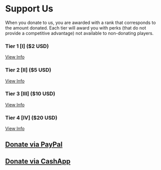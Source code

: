 # Support Us
When you donate to us, you are awarded with a rank that corresponds to the amount donated. Each tier will award you with perks (that do not provide a competitive advantage) not available to non-donating players.


### **Tier 1** [I] ($2 USD) 
[View Info](tier-1)
### **Tier 2** [II] ($5 USD)
[View Info](tier-2)
### **Tier 3** [III] ($10 USD)
[View Info](tier-3)
### **Tier 4** [IV] ($20 USD)
[View Info](tier-4)

## [Donate via PayPal](https://ko-fi.com/loyalmc)
## [Donate via CashApp](https://cash.app/$Karebu2328)
